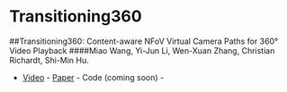 # Transitioning360

##Transitioning360: Content-aware NFoV Virtual Camera Paths for 360° Video Playback
####Miao Wang, Yi-Jun Li, Wen-Xuan Zhang, Christian Richardt, Shi-Min Hu. 

- [Video](https://vimeo.com/456945096) - [Paper](https://researchportal.bath.ac.uk/files/211657571/Transitioning360_WangEtAl_ISMAR2020.pdf) - Code (coming soon) -

